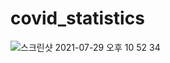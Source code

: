 
# covid_statistics

![스크린샷 2021-07-29 오후 10 52 34](https://user-images.githubusercontent.com/68521263/127504281-e6d491aa-ec97-4956-90f9-4267cc225692.png)
